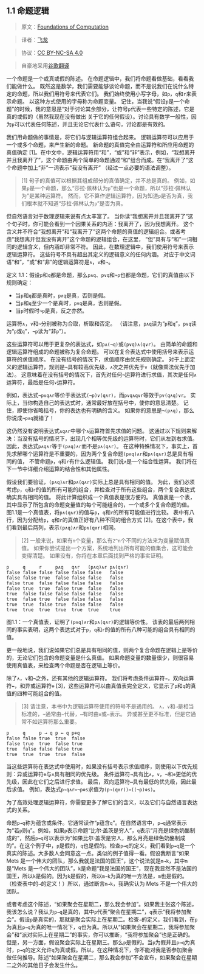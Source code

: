 ## 1.1 命题逻辑

> 原文：[Foundations of Computation](http://math.hws.edu/FoundationsOfComputation/)

> 译者：[飞龙](https://github.com/wizardforcel)

> 协议：[CC BY-NC-SA 4.0](http://creativecommons.org/licenses/by-nc-sa/4.0/)

> 自豪地采用[谷歌翻译](https://translate.google.cn/)

一个命题是一个或真或假的陈述。 在命题逻辑中，我们将命题看做基础，看看我们能做什么。 既然这是数学，我们需要能够谈论命题，而不是说我们在说什么特定的命题，所以我们用符号来代表它们。 我们始终使用小写字母，如`p`，`q`和`r`来表示命题。 以这种方式使用的字母称为命题变量。 记住，当我说“假设`p`是一个命题”的时候，我的意思是“对于讨论其余部分，让符号`p`代表一些特定的陈述，它是真的或假的（虽然我现在没有做出 关于它的任何假设）。讨论具有数学一般性，因为`p`可以代表任何陈述，并且无论它代表什么语句，讨论都是有效的。

我们用命题做的事情是，将它们与逻辑运算符组合起来。 逻辑运算符可以应用于一个或多个命题，来产生新的命题。 新命题的真值完全由运算符和所应用命题的真值确定 [1]。在中文中，逻辑运算符用“和”，“或”和“非”表示，例如，“我想离开并且我离开了”，这个命题由两个简单的命题通过“和”组合而成。在“我离开了”这个命题中加上“非”一词表示“我没有离开” （经过一点必要的语法调整）。

> [1] 句子的真值可以根据其组成部分的真值确定，并不总是真的。 例如，如果`p`是一个命题，那么“莎拉·佩林认为`p`”也是一个命题，所以“莎拉·佩林认为”是某种运算符。 然而，它不算作逻辑运算符，因为知道`p`是否为真，我们根本就不知道“莎拉·佩林认为`p`”是否为真。

但自然语言对于数理逻辑来说有点太丰富了。 当你读“我想离开并且我离开了”这个句子时，你可能会看到一个因果关系的内涵：我离开了，因为我想离开。 这个含义并不符合“我想离开”和“我离开了”这两个命题的真值的逻辑组合。或者考虑“我想离开但我没有离开”这个命题的逻辑组合，在这里， “但”具有与“和”一词相同的逻辑含义，但内涵却非常不符。 因此，在数理逻辑中，我们使用符号来表示逻辑运算符。 这些符号不具有超出其定义的逻辑意义的任何内涵。 对应于中文词语“和”，“或”和“非”的逻辑运算符是`∧`，`∨`和`¬`。

定义 1.1：假设`p`和`q`都是命题，那么`p∧q`、`p∨q`和`¬p`也都是命题，它们的真值由以下规则确定：

+   当`p`和`q`都是真时，`p∧q`是真，否则是假。
+   当`p`和`q`至少一个是真时，`p∨q`是真，否则是假。
+   当`p`时假时`¬p`是真，反之亦然。

运算符`∧`，`∨`和`¬`分别被称为合取，析取和否定。 （请注意，`p∧q`读为“`p`和`q`”，`p∨q`读为“`p`或`q`”，`¬p`读为“非`p`”）。

这些运算符可以用于更复杂的表达式，如`p∧(¬q)`或`(p∨q)∧(q∨r)`。 由简单的命题和逻辑运算符组成的命题被称为复合命题。 可以在复合表达式中使用括号来表示运算符的求值顺序。 在没有括号的情况下，求值顺序由优先规则确定。 对于上面定义的逻辑运算符，规则是`¬`具有较高优先级，`∧`次之并优先于`∨`（就像乘法优先于加法）。 这意味着在没有括号的情况下，首先对任何`¬`运算符进行求值，其次是任何`∧`运算符，最后是任何`∨`运算符。

例如，表达式`¬p∨q∧r`等价于表达式`(¬p)∨(q∧r)`，而`p∨q∧q∨r`等效于`p∨(q∧q)∨r`。 实际上，当你构造自己的表达式时，通常最好放在括号中，使你的意思清楚。 记住，即使你省略括号，你的表达也有明确的含义。 如果你的意思是`¬(p∧q)`，那么你说成`¬p∧q`就错了！

这仍然没有说明表达式`∧q∧r`中哪个`∧`运算符首先求值的问题。 这通过以下规则来解决：当没有括号的情况下，出现几个相等优先级的运算符时，它们从左到右求值。 因此，表达式`p∧q∧r`等于`(p∧q)∧r`而不是`p∧(q∧r)`。 在这种特殊情况下，事实上，首先求解哪个运算符是不重要的，因为两个复合命题`(p∧q)∧r`和`p∧(q∧r)`总是具有相同的值， 不管命题`p`，`q`和`r`有什么逻辑值。 我们说`∧`是一个结合性运算。 我们将在下一节中详细介绍运算的结合性和其他属性。

假设我们要验证，`(p∧q)∧r`和`p∧(q∧r)`实际上总是具有相同的值。 为此，我们必须考虑`p`，`q`和`r`的值的所有可能的组合，并检查对于所有这些组合，两个复合表达式确实具有相同的值。 将此计算组织成一个真值表是很方便的。 真值表是一个表，其中显示了所包含的命题变量值的每个可能组合的，一个或多个复合命题的值。 图1.1是一个真值表，将`p∧(q∧r)`的值与`p`，`q`和`r`的所有可能值进行比较。 表中有八行，因为分配给`p`，`q`和`r`的真值正好有八种不同的组合方式 [2]。在这个表中，我们看到最后两列，表示`(p∧q)∧r`和`p∧(q∧r)`相同。

> [2] 一般来说，如果有`n`个变量，那么有`2^n`个不同的方法来为变量赋值真值。 如果你尝试提出一个方案，系统地列出所有可能的值集合，这可能会变得清楚。 如果没有，你将在本章后面找到严格的事实证明。

```
p     q     r     p∧q   q∧r   (p∧q)∧r p∧(q∧r) 
false false false false false false   false 
false false true  false false false   false 
false true  false false false false   false 
false true  true  false true  false   false 
true  false false false false false   false 
true  false true  false false false   false 
true  true  false true  false false   false 
true  true  true  true  true  true    true
```

图1.1：一个真值表，证明了`(p∧q)∧r`和`p∧(q∧r)`的逻辑等价性。 该表的最后两列相同的事实表明，这两个表达式对于`p`，`q`和`r`的值的所有八种可能的组合具有相同的值。

更一般地说，我们说如果它们总是具有相同的值，则两个复合命题在逻辑上是等价的，无论它们包含的命题变量是什么真值。 如果命题变量的数量很少，则很容易使用真值表，来检查两个命题是否在逻辑上等价。

除了`∧`，`∨`和`¬`之外，还有其他的逻辑运算符。 我们将考虑条件运算符`→`，双向运算符`↔`，和异或运算符`⊕` [3]，这些运算符可以由真值表完全定义，它显示了`p`和`q`的真值的四种可能组合的值。

> [3] 请注意，本书中为逻辑运算符使用的符号不是通用的。 `∧`，`∨`和`→`是相当标准的，`¬`通常由`~`代替，`↔`有时由`≡`或`⇔`表示。 异或甚至更不标准，但是它通常不如运算符那么重要。

```
p     q     p → q p ↔ q p⊕q 
false false true  true  false 
false true  true  false true 
true  false false false true 
true  true  true  true  false

```

当这些运算符在表达式中使用时，如果没有括号表示求值顺序，则使用以下优先规则：异或运算符`⊕`与`∨`具有相同的优先级。 条件运算符`→`具有比`∧`，`∨`，`¬`和`⊕`更低的优先级，因此在它们之后进行求值。 最后，双向运算符`↔`具有最低的优先级，因此最后求值。 例如，表达式`p→q∧r↔¬p⊕s`求值为`(p→(q∧r))↔((¬p)⊕s)`。

为了高效处理逻辑运算符，你需要更多了解它们的含义，以及它们与自然语言表达式的关系。

命题`p→q`称为蕴含或条件。它通常读作“`p`蕴含`q`”。在自然语言中，`p→q`通常表示为“若`p`则`q`”。例如，如果`p`表示命题“比尔·盖茨是穷人”，`q`表示“月亮是绿色奶酪制成的”，然后`p→q`可以表示为“如果比尔·盖茨是穷人，那么月亮是绿色奶酪制成的”。在这个例子中，`p`是假的，`q`也是假的。检查`p→q`的定义，我们看到`p→q`是一个真实的陈述。大多数人会同意这一点。类似的例子值得一看。假设我断言“如果 Mets 是一个伟大的团队，那么我就是法国的国王”，这个说法就是`m→k`，其中`m`是“Mets 是一个伟大的团队”，`k`是命题“我是法国的国王”，现在我显然不是法国的国王，所以`k`是假的。因为`k`是假的，所以`m→k`为真的唯一方法是，`m`也是假的。 （检查表中的`→`的定义！）所以，通过断言`m→k`，我确实认为 Mets 不是一个伟大的团队。

或者考虑这个陈述，“如果聚会在星期二，那么我会参加”。如果我主张这个陈述，我该怎么说？我认为`p→q`是真的，其中`p`代表“聚会在星期二”，`q`表示“我将参加聚会”。假设`p`是真实的，那就是聚会实际上在星期二。检查`→`的定义，我们看到，在`p`为真且`p→q`为真的唯一情况下，`q`也为真。所以从“如果聚会在星期二，我将参加聚会”和“派对实际上在星期二”的事实，你可以推断，“我将参加聚会”也是正确的。但是，另一方面，假设聚会实际上在星期三。那么`p`是假的。当`p`为假并且`p→q`为真时，`p→q`的定义允许`q`为真或假。所以，在这种情况下，你不能对我是否参加聚会做任何推导。陈述“如果聚会在星期二，那么我会参加”不会宣布，如果聚会在星期二之外的其他日子会发生什么。

